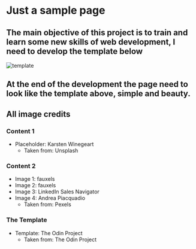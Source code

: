 # Just a sample page

## The main objective of this project is to train and learn some new skills of web development, I need to develop the template below

![template](https://cdn.statically.io/gh/TheOdinProject/curriculum/81a5d553f4073e593d23a6ab00d50eef8620796d/foundations/html_css/project/imgs/01.png)

## At the end of the development the page need to look like the template above, simple and beauty.

## All image credits

### Content 1
- Placeholder: Karsten Winegeart
  - Taken from: Unsplash

### Content 2
- Image 1: fauxels
- Image 2: fauxels
- Image 3: LinkedIn Sales Navigator
- Image 4: Andrea Piacquadio
  - Taken from: Pexels

### The Template
- Template: The Odin Project
  - Taken from: The Odin Project
